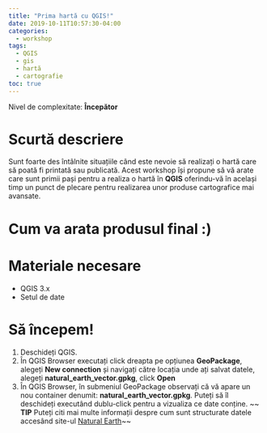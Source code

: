 ```yaml
---
title: "Prima hartă cu QGIS!"
date: 2019-10-11T10:57:30-04:00
categories:
  - workshop
tags:
  - QGIS
  - gis
  - hartă
  - cartografie
toc: true
---
```

Nivel de complexitate: **Începător**

# Scurtă descriere
Sunt foarte des întâlnite situațiile când este nevoie să realizați o hartă care să poată fi printată sau publicată. Acest workshop își propune să vă arate care sunt primii pași pentru a realiza o hartă în **QGIS** oferindu-vă în același timp un punct de plecare pentru realizarea unor produse cartografice mai avansate.
# Cum va arata produsul final :)

# Materiale necesare
* QGIS 3.x
* Setul de date

# Să începem!
1. Deschideți QGIS.
2. În QGIS Browser executați click dreapta pe opțiunea **GeoPackage**, alegeți **New connection** și navigați către locația unde ați salvat datele, alegeți **natural_earth_vector.gpkg**, click **Open**
3. În QGIS Browser, în submeniul GeoPackage observați că vă apare un nou container denumit: **natural_earth_vector.gpkg**. Puteți să îl deschideți executând dublu-click pentru a vizualiza ce date conține.
~~ **TIP** Puteți citi mai multe informații despre cum sunt structurate datele accesând site-ul [Natural Earth](https://www.naturalearthdata.com/features/)~~
